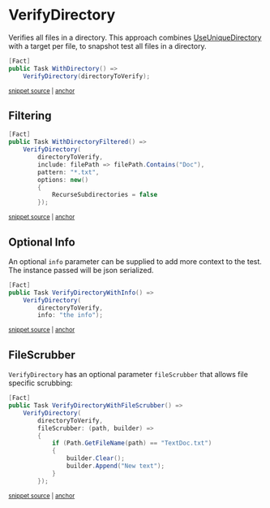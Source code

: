 <!--
GENERATED FILE - DO NOT EDIT
This file was generated by [MarkdownSnippets](https://github.com/SimonCropp/MarkdownSnippets).
Source File: /docs/mdsource/verify-directory.source.md
To change this file edit the source file and then run MarkdownSnippets.
-->

# VerifyDirectory

Verifies all files in a directory. This approach combines [UseUniqueDirectory](/docs/naming.md#useuniquedirectory) with a target per file, to snapshot test all files in a directory.

<!-- snippet: VerifyDirectoryXunit -->
<a id='snippet-verifydirectoryxunit'></a>
```cs
[Fact]
public Task WithDirectory() =>
    VerifyDirectory(directoryToVerify);
```
<sup><a href='/src/Verify.Xunit.Tests/Tests.cs#L83-L89' title='Snippet source file'>snippet source</a> | <a href='#snippet-verifydirectoryxunit' title='Start of snippet'>anchor</a></sup>
<!-- endSnippet -->


## Filtering

<!-- snippet: VerifyDirectoryFilterXunit -->
<a id='snippet-verifydirectoryfilterxunit'></a>
```cs
[Fact]
public Task WithDirectoryFiltered() =>
    VerifyDirectory(
        directoryToVerify,
        include: filePath => filePath.Contains("Doc"),
        pattern: "*.txt",
        options: new()
        {
            RecurseSubdirectories = false
        });
```
<sup><a href='/src/Verify.Xunit.Tests/Tests.cs#L120-L133' title='Snippet source file'>snippet source</a> | <a href='#snippet-verifydirectoryfilterxunit' title='Start of snippet'>anchor</a></sup>
<!-- endSnippet -->


## Optional Info

An optional `info` parameter can be supplied to add more context to the test. The instance passed will be json serialized.

<!-- snippet: VerifyDirectoryWithInfo -->
<a id='snippet-verifydirectorywithinfo'></a>
```cs
[Fact]
public Task VerifyDirectoryWithInfo() =>
    VerifyDirectory(
        directoryToVerify,
        info: "the info");
```
<sup><a href='/src/Verify.Xunit.Tests/Tests.cs#L91-L99' title='Snippet source file'>snippet source</a> | <a href='#snippet-verifydirectorywithinfo' title='Start of snippet'>anchor</a></sup>
<!-- endSnippet -->


## FileScrubber

`VerifyDirectory` has an optional parameter `fileScrubber` that allows file specific scrubbing:

<!-- snippet: VerifyDirectoryWithFileScrubber -->
<a id='snippet-verifydirectorywithfilescrubber'></a>
```cs
[Fact]
public Task VerifyDirectoryWithFileScrubber() =>
    VerifyDirectory(
        directoryToVerify,
        fileScrubber: (path, builder) =>
        {
            if (Path.GetFileName(path) == "TextDoc.txt")
            {
                builder.Clear();
                builder.Append("New text");
            }
        });
```
<sup><a href='/src/Verify.Xunit.Tests/Tests.cs#L101-L116' title='Snippet source file'>snippet source</a> | <a href='#snippet-verifydirectorywithfilescrubber' title='Start of snippet'>anchor</a></sup>
<!-- endSnippet -->


